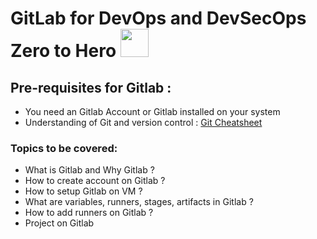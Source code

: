 # GitLab for DevOps and DevSecOps Zero to Hero  <img src="https://github.com/DevMadhup/GitLab-Zero-to-Hero/blob/main/Assets/Gitlab-1.png" height="45px" width="45px"/>

## Pre-requisites for Gitlab :
- You need an Gitlab Account or Gitlab installed on your system
- Understanding of Git and version control : <a href="https://github.com/DevMadhup/GitLab-Zero-to-Hero/blob/main/Assets/git-cheat-sheet.pdf" >Git Cheatsheet</a>

### Topics to be covered: 
- What is Gitlab and Why Gitlab ?
- How to create account on Gitlab ?
- How to setup Gitlab on VM ?
- What are variables, runners, stages, artifacts in Gitlab ?
- How to add runners on Gitlab ?
- Project on Gitlab 
